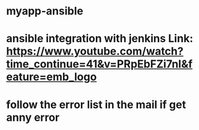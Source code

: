 # myapp-ansible
# ansible integration with jenkins Link: https://www.youtube.com/watch?time_continue=41&v=PRpEbFZi7nI&feature=emb_logo
# follow the error list in the mail if get anny error
